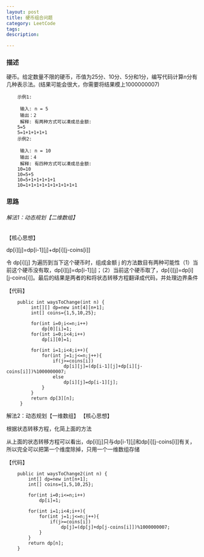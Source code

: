 ```yaml
---
layout: post
title: 硬币组合问题
category: LeetCode
tags:
description:

---
```


### 描述
硬币。给定数量不限的硬币，币值为25分、10分、5分和1分，编写代码计算n分有几种表示法。(结果可能会很大，你需要将结果模上1000000007)

        示例1:

         输入: n = 5
         输出：2
         解释: 有两种方式可以凑成总金额:
        5=5
        5=1+1+1+1+1
        示例2:

         输入: n = 10
         输出：4
         解释: 有四种方式可以凑成总金额:
        10=10
        10=5+5
        10=5+1+1+1+1+1
        10=1+1+1+1+1+1+1+1+1+1


### 思路
###### 解法1：动态规划【二维数组】
【核心思想】

dp[i][j]=dp[i-1][j]+dp[i][j-coins[i]]

令 dp[i][j] 为遍历到当下这个硬币时，组成金额 j 的方法数目有两种可能性（1）当前这个硬币没有取，dp[i][j]=dp[i-1][j]；（2）当前这个硬币取了，dp[i][j]=dp[i][j-coins[i]]。最后的结果是两者的和将状态转移方程翻译成代码，并处理边界条件

【代码】

        public int waysToChange(int n) {
             int[][] dp=new int[4][n+1];
             int[] coins={1,5,10,25};

             for(int i=0;i<=n;i++)
                 dp[0][i]=1;
             for(int i=0;i<4;i++)
                 dp[i][0]=1;

             for(int i=1;i<4;i++){
                 for(int j=1;j<=n;j++){
                     if(j>=coins[i])
                         dp[i][j]=(dp[i-1][j]+dp[i][j-coins[i]])%1000000007;
                     else
                         dp[i][j]=dp[i-1][j];
                 }
             }
             return dp[3][n];
         }

解法2：动态规划【一维数组】
【核心思想】

根据状态转移方程，化简上面的方法

从上面的状态转移方程可以看出，dp[i][j]只与dp[i-1][j]和dp[i][j-coins[i]]有关，所以完全可以把第一个维度除掉，只用一个一维数组存储

【代码】

        public int waysToChange2(int n) {
            int[] dp=new int[n+1];
            int[] coins={1,5,10,25};

            for(int i=0;i<=n;i++)
                dp[i]=1;

            for(int i=1;i<4;i++){
                for(int j=1;j<=n;j++){
                    if(j>=coins[i])
                        dp[j]=(dp[j]+dp[j-coins[i]])%1000000007;
                }
            }
            return dp[n];
        }
